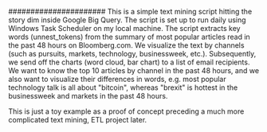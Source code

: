 ######################
This is a simple text mining script hitting the story dim inside Google Big Query. The script is set up to run daily using Windows Task Scheduler on my local machine. The script extracts key words (unnest_tokens) from the summary of most popular articles read in the past 48 hours on Bloomberg.com. We visualize the text by channels (such as pursuits, markets, technology, businessweek, etc.). Subsequently, we send off the charts (word cloud, bar chart) to a list of email recipients. We want to know the top 10 articles by channel in the past 48 hours, and we also want to visualize their differences in words, e.g. most popular technology talk is all about "bitcoin", whereas "brexit" is hottest in the businessweek and markets in the past 48 hours. 

This is just a toy example as a proof of concept preceding a much more complicated text mining, ETL project later.
